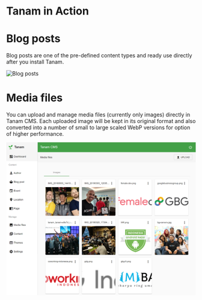 # Tanam in Action

# Blog posts
Blog posts are one of the pre-defined content types and ready use directly after you
install Tanam.

![Blog posts](/docs/images/blog-posts.gif)

# Media files
You can upload and manage media files (currently only images) directly in Tanam CMS.
Each uploaded image will be kept in its original format and also converted into a number
of small to large scaled WebP versions for option of higher performance.


![Media gallery](/docs/images/media-files.png)
